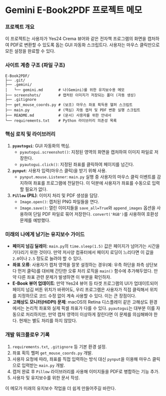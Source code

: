 # Gemini E-Book2PDF 프로젝트 메모

### 프로젝트 개요
이 프로젝트는 사용자가 Yes24 Crema 뷰어와 같은 전자책 프로그램의 화면을 캡처하여 PDF로 변환할 수 있도록 돕는 GUI 자동화 스크립트다. 사용자는 마우스 클릭만으로 모든 설정을 완료할 수 있다.

### 사이트 계층 구조 (파일 구조)
```
E-Book2PDF/
├── .git/
├── .gemini/
│   └── gemini.md       # 나(Gemini)를 위한 유지보수용 메모
├── screenshots/        # 캡처된 이미지가 저장되는 폴더 (자동 생성)
├── .gitignore
├── get_mouse_coords.py # (보조) 마우스 좌표 획득용 헬퍼 스크립트
├── main.py             # (핵심) 자동 캡처 및 PDF 변환 실행 스크립트
├── README.md           # (문서) 사용자를 위한 안내서
└── requirements.txt    # Python 라이브러리 의존성 목록
```

### 핵심 로직 및 라이브러리
1.  **`pyautogui`**: GUI 자동화의 핵심.
    - `pyautogui.screenshot()`: 지정된 영역의 화면을 캡처하여 이미지 파일로 저장한다.
    - `pyautogui.click()`: 지정된 좌표를 클릭하여 페이지를 넘긴다.
2.  **`pynput`**: 사용자 입력(마우스 클릭)을 받기 위해 사용.
    - `pynput.mouse.Listener`: `main.py` 실행 중 사용자의 마우스 클릭 이벤트를 감지하여 좌표를 프로그램에 전달한다. 이 덕분에 사용자가 좌표를 수동으로 입력할 필요가 없다.
3.  **`Pillow` (PIL)**: 이미지 처리 및 PDF 생성을 담당.
    - `Image.open()`: 캡처된 PNG 파일들을 연다.
    - `Image.save()`: 열린 이미지들을 `save_all=True`와 `append_images` 옵션을 사용하여 단일 PDF 파일로 묶어 저장한다. `convert('RGB')`를 사용하여 호환성 문제를 예방했다.

### 미래의 나에게 남기는 유지보수 가이드
- **페이지 넘김 딜레이**: `main.py`의 `time.sleep(1.5)` 값은 페이지가 넘어가는 시간을 기다리기 위한 것이다. 만약 저사양 컴퓨터에서 페이지 로딩이 느리다면 이 값을 `2.0`이나 `2.5` 정도로 늘려야 할 수 있다.
- **좌표 오류**: 사용자가 캡처 영역을 잘못 설정하는 경우(예: 우측 하단을 좌측 상단보다 먼저 클릭)를 대비해 간단한 오류 처리 로직을 `main()` 함수에 추가해두었다. 만약 다른 좌표 관련 문제가 발생하면 이 부분을 확인하자.
- **E-Book 뷰어 업데이트**: 만약 Yes24 뷰어 등 타겟 프로그램의 UI가 업데이트되어 페이지 넘김 버튼 위치가 바뀌어도, 우리 프로그램은 사용자가 직접 클릭해서 위치를 지정하므로 코드 수정 없이 계속 사용할 수 있다. 이는 큰 장점이다.
- **고해상도 모니터(HiDPI) 문제**: macOS의 Retina 디스플레이 같은 고해상도 환경에서는 논리적 좌표와 실제 픽셀 좌표가 다를 수 있다. `pyautogui`는 대부분 이를 자동으로 처리하지만, 만약 캡처 영역이 이상하게 잘린다면 이 문제를 의심해봐야 한다. 현재는 별도 처리를 하지 않았다.

### 개발 워크플로우 기록
1.  `requirements.txt`, `.gitignore` 등 기본 환경 설정.
2.  좌표 획득 헬퍼 `get_mouse_coords.py` 개발.
3.  사용자 요청에 따라, 좌표를 직접 입력하는 방식 대신 `pynput`을 이용해 마우스 클릭으로 입력받는 `main.py` 개발.
4.  캡처 완료 후 `Pillow` 라이브러리를 사용해 이미지들을 PDF로 병합하는 기능 추가.
5.  사용자 및 유지보수를 위한 문서 작성.

이 메모가 미래의 유지보수 작업을 더 쉽게 만들어주길 바란다.
